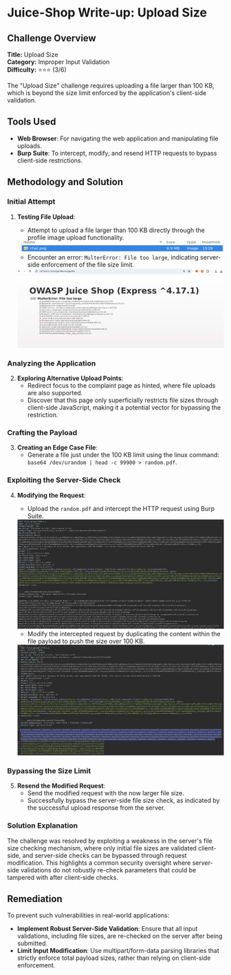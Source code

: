 # Juice-Shop Write-up: Upload Size

## Challenge Overview

**Title:** Upload Size\
**Category:** Improper Input Validation\
**Difficulty:** ⭐⭐⭐ (3/6)

The "Upload Size" challenge requires uploading a file larger than 100 KB, which is beyond the size limit enforced by the application's client-side validation.

## Tools Used

- **Web Browser**: For navigating the web application and manipulating file uploads.
- **Burp Suite**: To intercept, modify, and resend HTTP requests to bypass client-side restrictions.

## Methodology and Solution

### Initial Attempt

1. **Testing File Upload**:
   - Attempt to upload a file larger than 100 KB directly through the profile image upload functionality.

   <img src="../assets/difficulty3/upload_size_1.png" alt="large file" width="500px">

   - Encounter an error: `MulterError: File too large`, indicating server-side enforcement of the file size limit.

   <img src="../assets/difficulty3/upload_size_2.png" alt="error file too large" width="500px">

### Analyzing the Application

2. **Exploring Alternative Upload Points**:
   - Redirect focus to the complaint page as hinted, where file uploads are also supported.
   - Discover that this page only superficially restricts file sizes through client-side JavaScript, making it a potential vector for bypassing the restriction.

### Crafting the Payload

3. **Creating an Edge Case File**:
   - Generate a file just under the 100 KB limit using the linux command: `base64 /dev/urandom | head -c 99900 > random.pdf`.

### Exploiting the Server-Side Check

4. **Modifying the Request**:
   - Upload the `random.pdf` and intercept the HTTP request using Burp Suite.

   <img src="../assets/difficulty3/upload_size_3.png" alt="request of upload" width="500px">

   - Modify the intercepted request by duplicating the content within the file payload to push the size over 100 KB.

   <img src="../assets/difficulty3/upload_size_4.png" alt="modified request of upload" width="500px">

### Bypassing the Size Limit

5. **Resend the Modified Request**:
   - Send the modified request with the now larger file size.
   - Successfully bypass the server-side file size check, as indicated by the successful upload response from the server.

### Solution Explanation

The challenge was resolved by exploiting a weakness in the server's file size checking mechanism, where only initial file sizes are validated client-side, and server-side checks can be bypassed through request modification. This highlights a common security oversight where server-side validations do not robustly re-check parameters that could be tampered with after client-side checks.

## Remediation

To prevent such vulnerabilities in real-world applications:

- **Implement Robust Server-Side Validation**: Ensure that all input validations, including file sizes, are re-checked on the server after being submitted.
- **Limit Input Modification**: Use multipart/form-data parsing libraries that strictly enforce total payload sizes, rather than relying on client-side enforcement.

